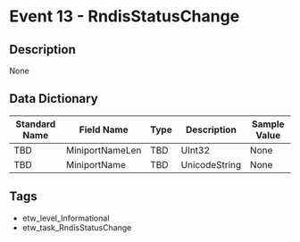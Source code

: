 # Event 13 - RndisStatusChange

## Description
None

## Data Dictionary
|Standard Name|Field Name|Type|Description|Sample Value|
|---|---|---|---|---|
|TBD|MiniportNameLen|TBD|UInt32|None|None|
|TBD|MiniportName|TBD|UnicodeString|None|None|

## Tags
* etw_level_Informational
* etw_task_RndisStatusChange